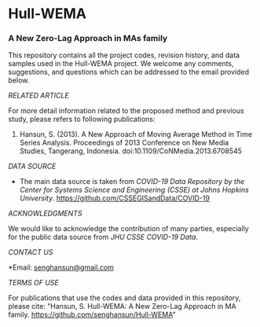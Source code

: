# Hull-WEMA

### A New Zero-Lag Approach in MAs family

This repository contains all the project codes, revision history, and data samples used in the Hull-WEMA project.
We welcome any comments, suggestions, and questions which can be addressed to the email provided below.

*RELATED ARTICLE*

For more detail information related to the proposed method and previous study, please refers to following publications:
1. Hansun, S. (2013). A New Approach of Moving Average Method in Time Series Analysis. Proceedings of 2013 Conference on New Media Studies, Tangerang, Indonesia. doi:10.1109/CoNMedia.2013.6708545

*DATA SOURCE*
* The main data source is taken from *COVID-19 Data Repository by the Center for Systems Science and Engineering (CSSE) at Johns Hopkins University*. https://github.com/CSSEGISandData/COVID-19

*ACKNOWLEDGMENTS*

We would like to acknowledge the contribution of many parties, especially for the public data source from *JHU CSSE COVID-19 Data*.

*CONTACT US*

*Email: senghansun@gmail.com

*TERMS OF USE*

For publications that use the codes and data provided in this repository, please cite: "Hansun, S. Hull-WEMA: A New Zero-Lag Approach in MA family. https://github.com/senghansun/Hull-WEMA"
